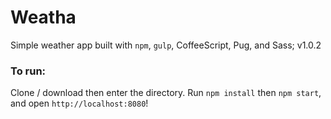 # Weatha
Simple weather app built with `npm`, `gulp`, CoffeeScript, Pug, and Sass; v1.0.2

### To run:
Clone / download then enter the directory. Run `npm install` then `npm start`, and open `http://localhost:8080`!

